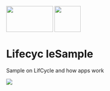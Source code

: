 <img src="https://avatao.com/media/2020/08/1_fnbqF0xNVwINs_RkygkX1g.png" width="125" height="70"/> <img src="https://encrypted-tbn0.gstatic.com/images?q=tbn:ANd9GcQ_taDxkqCzfRfZPcE1UQsmnJpkecpV5b_u5g&usqp=CAU" width="70" height="70"/>

# Lifecyc leSample
Sample on LifCycle and how apps work

<img src="https://i.stack.imgur.com/GEf4T.jpg"/>
